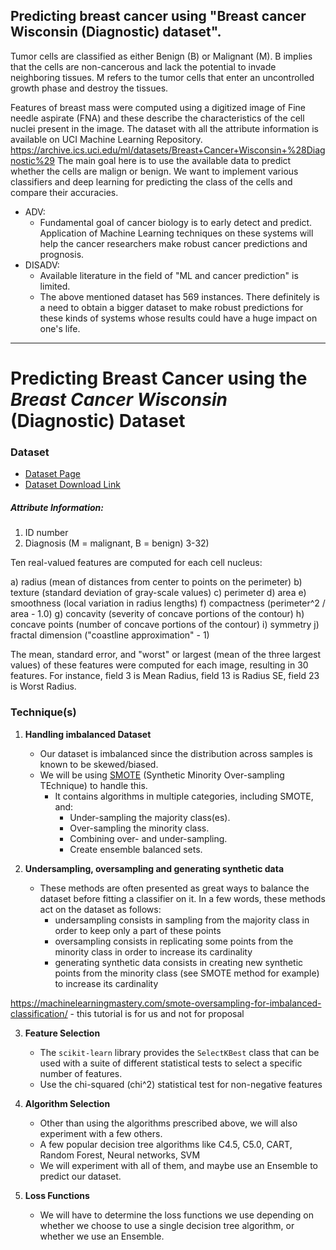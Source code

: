 ## Predicting breast cancer using "Breast cancer Wisconsin (Diagnostic) dataset".
Tumor cells are classified as either Benign (B) or Malignant (M). B implies that the cells are non-cancerous and lack the potential to invade neighboring tissues. M refers to the tumor cells that enter an uncontrolled growth phase and destroy the tissues.

Features of breast mass were computed using a digitized image of Fine needle aspirate (FNA) and these describe the characteristics of the cell nuclei present in the image. The dataset with all the attribute information is available on UCI Machine Learning Repository. https://archive.ics.uci.edu/ml/datasets/Breast+Cancer+Wisconsin+%28Diagnostic%29
The main goal here is to use the available data to predict whether the cells are malign or benign.
We want to implement various classifiers and deep learning for predicting the class of the cells and compare their accuracies.

- ADV:
	- Fundamental goal of cancer biology is to early detect and predict. Application of Machine Learning techniques on these systems will help the cancer researchers 	make robust cancer predictions and prognosis.
- DISADV:
	- Available literature in the field of "ML and cancer prediction" is limited.
	- The above mentioned dataset has 569 instances. There definitely is a need to obtain a bigger dataset to make robust predictions for these kinds of systems whose results could have a huge impact on one's life.

---

# Predicting Breast Cancer using the _Breast Cancer Wisconsin_ (Diagnostic) Dataset

### Dataset

- [Dataset Page](https://archive.ics.uci.edu/ml/datasets/Breast+Cancer+Wisconsin+%28Diagnostic%29)
- [Dataset Download Link](https://www.kaggle.com/uciml/breast-cancer-wisconsin-data)

##### Attribute Information:

1) ID number
2) Diagnosis (M = malignant, B = benign)
3-32)

Ten real-valued features are computed for each cell nucleus:

a) radius (mean of distances from center to points on the perimeter)
b) texture (standard deviation of gray-scale values)
c) perimeter
d) area
e) smoothness (local variation in radius lengths)
f) compactness (perimeter^2 / area - 1.0)
g) concavity (severity of concave portions of the contour)
h) concave points (number of concave portions of the contour)
i) symmetry
j) fractal dimension ("coastline approximation" - 1)

The mean, standard error, and "worst" or largest (mean of the three largest values) of these features were computed for each image, resulting in 30 features.  For instance, field 3 is Mean Radius, field 13 is Radius SE, field 23 is Worst Radius.


### Technique(s)

1. __Handling imbalanced Dataset__
	- Our dataset is imbalanced since the distribution across samples is known to be skewed/biased.
	- We will be using [SMOTE](https://github.com/scikit-learn-contrib/imbalanced-learn) (Synthetic Minority Over-sampling TEchnique) to handle this.
		- It contains algorithms in multiple categories, including SMOTE, and:
			- Under-sampling the majority class(es).
			- Over-sampling the minority class.
			- Combining over- and under-sampling.
			- Create ensemble balanced sets.

2. __Undersampling, oversampling and generating synthetic data__
	- These methods are often presented as great ways to balance the dataset before fitting a classifier on it. In a few words, these methods act on the dataset as follows:
		- undersampling consists in sampling from the majority class in order to keep only a part of these points
		- oversampling consists in replicating some points from the minority class in order to increase its cardinality
		- generating synthetic data consists in creating new synthetic points from the minority class (see SMOTE method for example) to increase its cardinality

https://machinelearningmastery.com/smote-oversampling-for-imbalanced-classification/ - this tutorial is for us and not for proposal

3. __Feature Selection__
	- The `scikit-learn` library provides the `SelectKBest` class that can be used with a suite of different statistical tests to select a specific number of features.
	- Use the chi-squared (chi^2) statistical test for non-negative features

4. __Algorithm Selection__
	- Other than using the algorithms prescribed above, we will also experiment with a few others.
	- A few popular decision tree algorithms like C4.5, C5.0, CART, Random Forest, Neural networks, SVM
	- We will experiment with all of them, and maybe use an Ensemble to predict our dataset.

5. __Loss Functions__
	- We will have to determine the loss functions we use depending on whether we choose to use a single decision tree algorithm, or whether we use an Ensemble.
